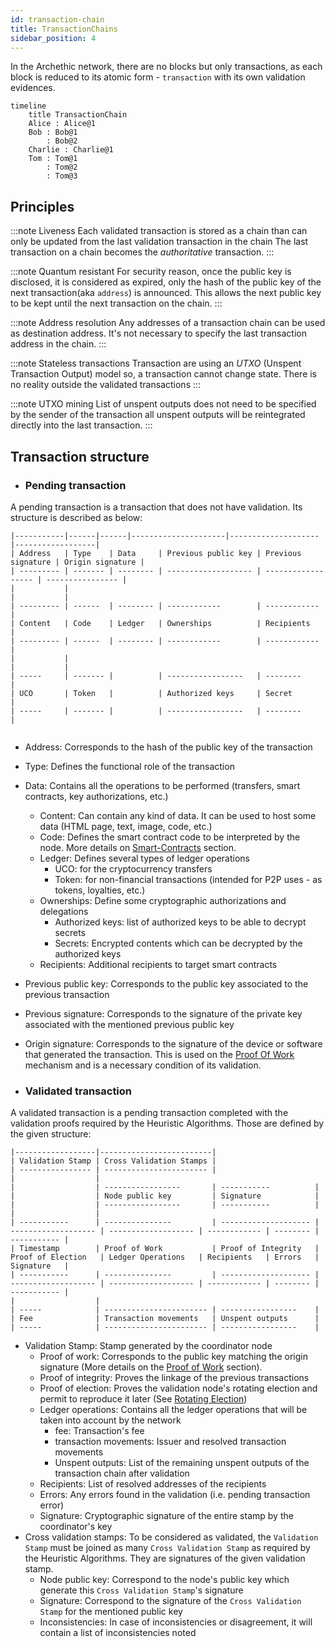 ```yaml
---
id: transaction-chain
title: TransactionChains
sidebar_position: 4
---
```


In the Archethic network, there are no blocks but only transactions, as each block is reduced to its atomic form - `transaction` with its own validation evidences.

```mermaid
timeline
    title TransactionChain
    Alice : Alice@1
    Bob : Bob@1
        : Bob@2
    Charlie : Charlie@1
    Tom : Tom@1
        : Tom@2
        : Tom@3
```

## Principles

:::note Liveness
Each validated transaction is stored as a chain than can only be updated from the last validation transaction in the chain
The last transaction on a chain becomes the _authoritative_ transaction.
:::

:::note Quantum resistant
For security reason, once the public key is disclosed, it is considered as expired, only the hash of the public key of the next transaction(aka `address`) is announced.
This allows the next public key to be kept until the next transaction on the chain.
:::

:::note Address resolution
Any addresses of a transaction chain can be used as destination address.
It's not necessary to specify the last transaction address in the chain.
:::

:::note Stateless transactions
Transaction are using an _UTXO_ (Unspent Transaction Output) model so, a transaction cannot change state.
There is no reality outside the validated transactions
:::

:::note UTXO mining
List of unspent outputs does not need to be specified by the sender of the transaction
all unspent outputs will be reintegrated directly into the last transaction.
:::

## Transaction structure

- ### Pending transaction

A pending transaction is a transaction that does not have validation.
Its structure is described as below:

```
|-----------|------|------|---------------------|--------------------|------------------|
| Address   | Type    | Data     | Previous public key | Previous signature | Origin signature |
| --------- | ------- | -------- | ------------------- | ------------------ | ---------------- |
|           |
|           |
| --------- | ------  | -------- | ------------        | ------------       |
| Content   | Code    | Ledger   | Ownerships          | Recipients         |
| --------- | ------  | -------- | ------------        | ------------       |
|           |
|           |
| -----     | ------- |          | -----------------   | --------           |
| UCO       | Token   |          | Authorized keys     | Secret             |
| -----     | ------- |          | -----------------   | --------           |


```

- Address: Corresponds to the hash of the public key of the transaction
- Type: Defines the functional role of the transaction
- Data: Contains all the operations to be performed (transfers, smart contracts, key authorizations, etc.)
  - Content: Can contain any kind of data. It can be used to host some data (HTML page, text, image, code, etc.)
  - Code: Defines the smart contract code to be interpreted by the node. More details on [Smart-Contracts](/build/smart-contracts) section.
  - Ledger: Defines several types of ledger operations
    - UCO: for the cryptocurrency transfers
    - Token: for non-financial transactions (intended for P2P uses - as tokens, loyalties, etc.)
  - Ownerships: Define some cryptographic authorizations and delegations
    - Authorized keys: list of authorized keys to be able to decrypt secrets
    - Secrets: Encrypted contents which can be decrypted by the authorized keys
  - Recipients: Additional recipients to target smart contracts
- Previous public key: Corresponds to the public key associated to the previous transaction
- Previous signature: Corresponds to the signature of the private key associated with the mentioned previous public key
- Origin signature: Corresponds to the signature of the device or software that generated the transaction. This is used on the [Proof Of Work](/learn/arch-consensus/proof-of-work) mechanism and is a necessary condition of its validation.

- ### Validated transaction

A validated transaction is a pending transaction completed with the validation proofs required by the Heuristic Algorithms.
Those are defined by the given structure:

```
|------------------|-------------------------|
| Validation Stamp | Cross Validation Stamps |
| ---------------- | ----------------------- |
|                  |
|                  | -----------------       | -----------          |
|                  | Node public key         | Signature            |
|                  | -----------------       | -----------          |
|                  |
| -----------      | ---------------         | -------------------- | ------------------- | ------------------- | ------------ | -------- | ----------- |
| Timestamp        | Proof of Work           | Proof of Integrity   | Proof of Election   | Ledger Operations   | Recipients   | Errors   | Signature   |
| -----------      | ---------------         | -------------------- | ------------------- | ------------------- | ------------ | -------- | ----------- |
|                  |
| -----            | ----------------------- | -----------------    |
| Fee              | Transaction movements   | Unspent outputs      |
| -----            | ----------------------- | -----------------    |

```

- Validation Stamp: Stamp generated by the coordinator node
  - Proof of work: Corresponds to the public key matching the origin signature (More details on the [Proof of Work](/learn/arch-consensus/proof-of-work) section).
  - Proof of integrity: Proves the linkage of the previous transactions
  - Proof of election: Proves the validation node's rotating election and permit to reproduce it later (See [Rotating Election](/learn/arch-consensus#rotating-election))
  - Ledger operations: Contains all the ledger operations that will be taken into account by the network
    - fee: Transaction's fee
    - transaction movements: Issuer and resolved transaction movements
    - Unspent outputs: List of the remaining unspent outputs of the transaction chain after validation
  - Recipients: List of resolved addresses of the recipients
  - Errors: Any errors found in the validation (i.e. pending transaction error)
  - Signature: Cryptographic signature of the entire stamp by the coordinator's key
- Cross validation stamps: To be considered as validated, the `Validation Stamp` must be joined as many `Cross Validation Stamp` as required by the Heuristic Algorithms.
  They are signatures of the given validation stamp.
  - Node public key: Correspond to the node's public key which generate this `Cross Validation Stamp`'s signature
  - Signature: Correspond to the signature of the `Cross Validation Stamp` for the mentioned public key
  - Inconsistencies: In case of inconsistencies or disagreement, it will contain a list of inconsistencies noted

